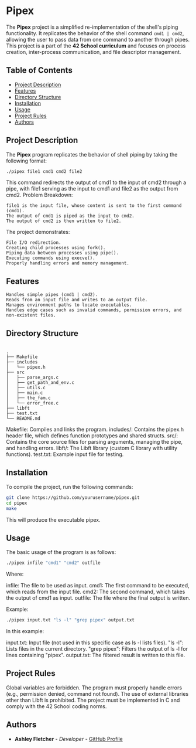 # Pipex

The **Pipex** project is a simplified re-implementation of the shell's piping functionality. It replicates the behavior of the shell command `cmd1 | cmd2`, allowing the user to pass data from one command to another through pipes. This project is a part of the **42 School curriculum** and focuses on process creation, inter-process communication, and file descriptor management.

## Table of Contents
- [Project Description](#project-description)
- [Features](#features)
- [Directory Structure](#directory-structure)
- [Installation](#installation)
- [Usage](#usage)
- [Project Rules](#project-rules)
- [Authors](#authors)

## Project Description

The **Pipex** program replicates the behavior of shell piping by taking the following format:

```bash
./pipex file1 cmd1 cmd2 file2
```

This command redirects the output of cmd1 to the input of cmd2 through a pipe, with file1 serving as the input to cmd1 and file2 as the output from cmd2.
Problem Breakdown:

    file1 is the input file, whose content is sent to the first command (cmd1).
    The output of cmd1 is piped as the input to cmd2.
    The output of cmd2 is then written to file2.

The project demonstrates:

    File I/O redirection.
    Creating child processes using fork().
    Piping data between processes using pipe().
    Executing commands using execve().
    Properly handling errors and memory management.

## Features

    Handles simple pipes (cmd1 | cmd2).
    Reads from an input file and writes to an output file.
    Manages environment paths to locate executables.
    Handles edge cases such as invalid commands, permission errors, and non-existent files.

## Directory Structure

```plaintext

.
├── Makefile
├── includes
│   └── pipex.h
├── src
│   ├── parse_args.c
│   ├── get_path_and_env.c
│   ├── utils.c
│   ├── main.c
│   ├── the_fam.c
│   └── error_free.c
├── libft
├── test.txt
└── README.md
```

Makefile: Compiles and links the program.
includes/: Contains the pipex.h header file, which defines function prototypes and shared structs.
src/: Contains the core source files for parsing arguments, managing the pipe, and handling errors.
libft/: The Libft library (custom C library with utility functions).
test.txt: Example input file for testing.

## Installation

To compile the project, run the following commands:

```bash
git clone https://github.com/yourusername/pipex.git
cd pipex
make
```

This will produce the executable pipex.

## Usage

The basic usage of the program is as follows:

```bash
./pipex infile "cmd1" "cmd2" outfile
```

Where:

infile: The file to be used as input.
cmd1: The first command to be executed, which reads from the input file.
cmd2: The second command, which takes the output of cmd1 as input.
outfile: The file where the final output is written.

Example:

```bash
./pipex input.txt "ls -l" "grep pipex" output.txt
```

In this example:

input.txt: Input file (not used in this specific case as ls -l lists files).
"ls -l": Lists files in the current directory.
"grep pipex": Filters the output of ls -l for lines containing "pipex".
output.txt: The filtered result is written to this file.

## Project Rules

Global variables are forbidden.
The program must properly handle errors (e.g., permission denied, command not found).
The use of external libraries other than Libft is prohibited.
The project must be implemented in C and comply with the 42 School coding norms.

## Authors

- **Ashley Fletcher** - *Developer* - [GitHub Profile](https://github.com/ashleyfletcher76)
